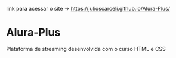 link para acessar o site -> https://julioscarceli.github.io/Alura-Plus/

# Alura-Plus
 Plataforma de streaming desenvolvida com o curso HTML e CSS
